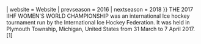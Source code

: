 | website = Website | prevseason = 2016 | nextseason = 2018 }} THE 2017 IIHF WOMEN'S WORLD CHAMPIONSHIP was an international Ice hockey tournament run by the International Ice Hockey Federation. It was held in Plymouth Township, Michigan, United States from 31 March to 7 April 2017.[1]
